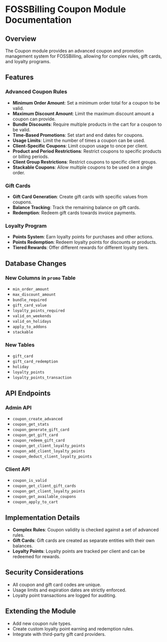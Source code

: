 # FOSSBilling Coupon Module Documentation

## Overview
The Coupon module provides an advanced coupon and promotion management system for FOSSBilling, allowing for complex rules, gift cards, and loyalty programs.

## Features

### Advanced Coupon Rules
- **Minimum Order Amount**: Set a minimum order total for a coupon to be valid.
- **Maximum Discount Amount**: Limit the maximum discount amount a coupon can provide.
- **Bundle Discounts**: Require multiple products in the cart for a coupon to be valid.
- **Time-Based Promotions**: Set start and end dates for coupons.
- **Usage Limits**: Limit the number of times a coupon can be used.
- **Client-Specific Coupons**: Limit coupon usage to once per client.
- **Product and Period Restrictions**: Restrict coupons to specific products or billing periods.
- **Client Group Restrictions**: Restrict coupons to specific client groups.
- **Stackable Coupons**: Allow multiple coupons to be used on a single order.

### Gift Cards
- **Gift Card Generation**: Create gift cards with specific values from coupons.
- **Balance Tracking**: Track the remaining balance on gift cards.
- **Redemption**: Redeem gift cards towards invoice payments.

### Loyalty Program
- **Points System**: Earn loyalty points for purchases and other actions.
- **Points Redemption**: Redeem loyalty points for discounts or products.
- **Tiered Rewards**: Offer different rewards for different loyalty tiers.

## Database Changes

### New Columns in `promo` Table
- `min_order_amount`
- `max_discount_amount`
- `bundle_required`
- `gift_card_value`
- `loyalty_points_required`
- `valid_on_weekends`
- `valid_on_holidays`
- `apply_to_addons`
- `stackable`

### New Tables
- `gift_card`
- `gift_card_redemption`
- `holiday`
- `loyalty_points`
- `loyalty_points_transaction`

## API Endpoints

### Admin API
- `coupon_create_advanced`
- `coupon_get_stats`
- `coupon_generate_gift_card`
- `coupon_get_gift_card`
- `coupon_redeem_gift_card`
- `coupon_get_client_loyalty_points`
- `coupon_add_client_loyalty_points`
- `coupon_deduct_client_loyalty_points`

### Client API
- `coupon_is_valid`
- `coupon_get_client_gift_cards`
- `coupon_get_client_loyalty_points`
- `coupon_get_available_coupons`
- `coupon_apply_to_cart`

## Implementation Details
- **Complex Rules**: Coupon validity is checked against a set of advanced rules.
- **Gift Cards**: Gift cards are created as separate entities with their own balances.
- **Loyalty Points**: Loyalty points are tracked per client and can be redeemed for rewards.

## Security Considerations
- All coupon and gift card codes are unique.
- Usage limits and expiration dates are strictly enforced.
- Loyalty point transactions are logged for auditing.

## Extending the Module
- Add new coupon rule types.
- Create custom loyalty point earning and redemption rules.
- Integrate with third-party gift card providers.